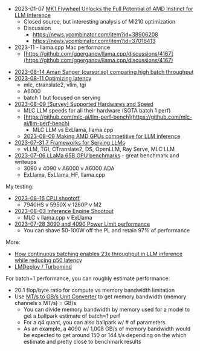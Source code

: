 * 2023-01-07 [MK1 Flywheel Unlocks the Full Potential of AMD Instinct for LLM Inference](https://mkone.ai/blog/mk1-flywheel-amd)
	* Closed source, but interesting analysis of MI210 optimization
	* Discussion
		* https://news.ycombinator.com/item?id=38906208
		* https://news.ycombinator.com/item?id=37016413
* 2023-11 - llama.cpp Mac performance 
  - [https://github.com/ggerganov/llama.cpp/discussions/4167](https://github.com/ggerganov/llama.cpp/discussions/4167)
- [2023-08-14 Aman Sanger (cursor.so) comparing high batch throughput](https://twitter.com/amanrsanger/status/1690828453233463297)
- [2023-08-11 Optimizing latency](https://hamel.dev/notes/llm/inference/03_inference.html)
  - mlc, ctranslate2, vllm, tgi
  - A6000
  - batch 1 but focused on serving
- [2023-08-09 [Survey] Supported Hardwares and Speed](https://github.com/mlc-ai/mlc-llm/issues/15)
  - MLC LLM speeds for all their hardware (SOTA batch 1 perf)
  - [https://github.com/mlc-ai/llm-perf-bench](https://github.com/mlc-ai/llm-perf-bench)
    - MLC LLM vs ExLlama, llama.cpp
  - [2023-08-09 Making AMD GPUs competitive for LLM inference](https://blog.mlc.ai/2023/08/09/Making-AMD-GPUs-competitive-for-LLM-inference)
- [2023-07-31 7 Frameworks for Serving LLMs  
](https://betterprogramming.pub/frameworks-for-serving-llms-60b7f7b23407)
  - vLLM, TGI, CTranslate2, DS, OpenLLM, Ray Serve, MLC LLM
- [2023-07-06 LLaMa 65B GPU benchmarks](https://www.reddit.com/r/LocalLLaMA/comments/14s7j9j/comment/jqy8shq/) - great benchmark and writeups 
  - 3090 v 4090 v A6000 v A6000 ADA
  - ExLlama, ExLlama_HF, llama.cpp

My testing:

- [2023-08-16 CPU shootoff](https://github.com/lhl/linuxlaptops/wiki/Minisforum-UM790-Pro#llamacpp)
  - 7940HS v 5950X v 1260P v M2
- [2023-08-03 Inference Engine Shootout](https://docs.google.com/spreadsheets/d/1kT4or6b0Fedd-W_jMwYpb63e1ZR3aePczz3zlbJW-Y4/edit#gid=1788227831)
  - MLC v llama.cpp v ExLlama
- [2023-07-28 3090 and 4090 Power Limit performance](https://docs.google.com/spreadsheets/d/1kT4or6b0Fedd-W_jMwYpb63e1ZR3aePczz3zlbJW-Y4/edit#gid=535675890)
  - You can shave 50-100W off the PL and retain 97% of performance

More:

- [How continuous batching enables 23x throughput in LLM inference while reducing p50 latency](https://www.anyscale.com/blog/continuous-batching-llm-inference)
- [LMDeploy / Turbomind](https://github.com/InternLM/lmdeploy)

For batch=1 performance, you can roughly estimate performance:

- 20:1 flop/byte ratio for compute vs memory bandwidth limitation
- Use [MT/s to GB/s Unit Converter](https://www.unitsconverters.com/en/Mt/S-To-Gb/S/Utu-6007-3760) to get memory bandwidth (memory channels x MT/s) = GB/s 
  - You can divide memory bandwidth by memory used for a model to get a ballpark estimate of batch=1 perf
  - For a q4 quant, you can also ballpark w/ # of parameters.
  - As an example, a 4090 w/ 1,008 GB/s of memory bandwidth would be expected to get around 150 or 144 t/s depending on the which estimate and pretty close to benchmark results